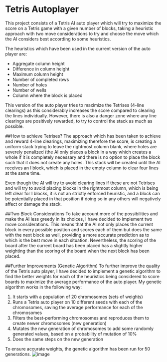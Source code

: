 # Tetris Autoplayer

This project consists of a Tetris AI auto player which will try to maximize the score on a Tetris game with a given number of blocks, taking a heuristic approach with two move considerations to try and choose the move which the AI considers best according to some heuristics.

The heuristics which have been used in the current version of the auto player are:

-	Aggregate column height
-	Difference in column height
-	Maximum column height
-	Number of completed rows
-	Number of holes
-	Number of wells
-	Column where the block is placed

This version of the auto player tries to maximize the Tetrises (4-line clearings) as this considerably increases the score compared to clearing the lines individually. However, there is also a danger zone where any line clearings are positively rewarded, to try to control the stack as much as possible.

##How to achieve Tetrises?
The approach which has been taken to achieve and reward 4-line clearings, maximizing therefore the score, is creating a uniform stack trying to leave the rightmost column blank, where holes are severely penalized (the AI only places a block in a way which creates a whole if it is completely necessary and there is no option to place the block such that it does not create any holes. This stack will be created until the AI receives an I block, which is placed in the empty column to clear four lines at the same time.

Even though the AI will try to avoid clearing lines if these are not Tetrises and will try to avoid placing blocks in the rightmost column, which is being left clear for I blocks, it is not an strictly enforced heuristic, and a block can be potentially placed in that position if doing so in any others will negatively affect or damage the stack.

##Two Block Considerations
To take account more of the possibilities and make the AI less greedy in its choices, I have decided to implement two move considerations. This means that the AI not only places the current block in every possible position and scores each of them but does the same with the next block as well, providing a more accurate prediction as to which is the best move in each situation. Nevertheless, the scoring of the board after the current board has been placed has a slightly higher weighting than the scoring of the board when the next block has been placed.

##Further Improvements (Genetic Algorithm)
To further improve the quality of the Tetris auto player, I have decided to implement a genetic algorithm to find the better weights for each of the heuristics being considered to score boards to maximize the average performance of the auto player. My genetic algorithm works in the following way:

1.	It starts with a population of 20 chromosomes (sets of weights)
2.	Runs a Tetris auto player on 10 different seeds with each of the chromosomes, saving the average performance for each of the chromosomes
3.	Filters the best-performing chromosomes and reproduces them to create newer chromosomes (new generation)
4.	Mutates the new generation of chromosomes to add some randomly generated values, based on a probability of mutation of 10%
5.	Does the same steps on the new generation

To ensure accurate weights, the genetic algorithm has been run for 50 generations.
![image](https://github.com/user-attachments/assets/70deca51-6a82-42da-bfa6-3d42d994c221)
